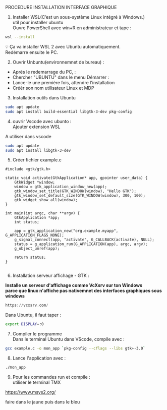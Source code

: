 PROCEDURE INSTALLATION INTERFACE GRAPHIQUE  

1. Installer WSL(C’est un sous-système Linux intégré à Windows.)  
util pour installer ubuntu  
Ouvre PowerShell avec win+R en administrateur et tape :  
  
```bash
wsl --install  
```  
  
💡 Ça va installer WSL 2 avec Ubuntu automatiquement.  
Redémarre ensuite le PC.  
  
2. Ouvrir Unbuntu(environnemnet de bureau) :   

  - Après le redemarrage du PC, :  
  - Chercher "UBUNTU" dans le menu Démarrer :  
  - Lance-le une première fois, attendre l'installation  
  - Créér son nom utilisateur Linux et MDP  
  
3. Installation outils dans Ubuntu
  
```bash
sudo apt update
sudo apt install build-essential libgtk-3-dev pkg-config
```  
4. ouvrir Vscode avec ubunto :  
Ajouter extension WSL  

A utiliser dans vscode  
```bash
sudo apt update
sudo apt install libgtk-3-dev  
```  
  
  
5. Créer fichier example.c  

```vscode
#include <gtk/gtk.h>

static void activate(GtkApplication* app, gpointer user_data) {
    GtkWidget *window;
    window = gtk_application_window_new(app);
    gtk_window_set_title(GTK_WINDOW(window), "Hello GTK");
    gtk_window_set_default_size(GTK_WINDOW(window), 300, 100);
    gtk_widget_show_all(window);
}

int main(int argc, char **argv) {
    GtkApplication *app;
    int status;

    app = gtk_application_new("org.example.myapp", G_APPLICATION_FLAGS_NONE);
    g_signal_connect(app, "activate", G_CALLBACK(activate), NULL);
    status = g_application_run(G_APPLICATION(app), argc, argv);
    g_object_unref(app);

    return status;
}


```  

6. Installation serveur affichage - GTK :   
      
**Installe un serveur d'affichage comme VcXsrv sur ton Windows**   
**parce que linux n'affiche pas nativemnet des interfaces graphiques sous windows**
   
```a copier
https://vcxsrv.com/  
```  
  
Dans Ubuntu, il faut taper :   

```bash
export DISPLAY=:0  
```  

7. Compiler le programme   
Dans le terminal Ubuntu dans VScode, compile avec :  
  
```bash
gcc example.c -o mon_app `pkg-config --cflags --libs gtk+-3.0`  
```  


  
8. Lance l'application avec :  

```bash  
./mon_app
```  

9. Pour les commandes run et compile :    
utiliser le terminal TMX   

  

https://www.msys2.org/   

faire dans le jaune puis dans le bleu  
  



  
  
